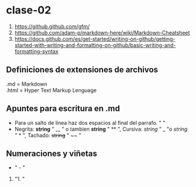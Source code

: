 # clase-02

1. <https://github.github.com/gfm/>
2. <https://github.com/adam-p/markdown-here/wiki/Markdown-Cheatsheet>
3. <https://docs.github.com/es/get-started/writing-on-github/getting-started-with-writing-and-formatting-on-github/basic-writing-and-formatting-syntax>

## Definiciones de extensiones de archivos
.md = Markdown  
.html = Hyper Text Markup Lenguage  

## Apuntes para escritura en .md  
- Para un salto de línea haz dos espacios al final del parrafo. "  "  
- Negrita: __string__  " __ " o tambien **string** " ** ", Cursiva: _string_ " _ "o *string* " * ", Tachado: ~~string~~ " ~~ "
## Numeraciones y viñetas
- " - "
1. "1. "
